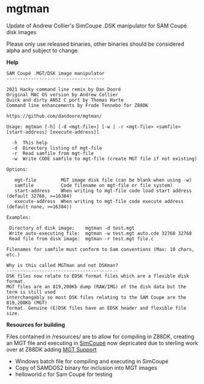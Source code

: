 # mgtman
Update of Andrew Collier's SimCoupe .DSK manipulator for SAM Coupé disk images

Please only use released binaries, other binaries should be considered alpha and subject to change.

**Help**
        
	SAM Coupé .MGT/DSK image manipulator
	------------------------------------
	
	2021 Hacky command line remix by Dan Dooré
	Original MAC OS version by Andrew Collier
	Quick and dirty ANSI C port by Thomas Harte
	Command line enhancements by Frode Tennebo for Z88DK
	
	https://github.com/dandoore/mgtman/
	
	Usage: mgtman [-h] [-d <mgt-file>] [-w | -r <mgt-file> <samfile> [start-address] [execute-address]]
	
	  -h  This help
	  -d  Directory listing of mgt-file
	  -r  Read samfile from mgt-file
	  -w  Write CODE samfile to mgt-file (create MGT file if not existing)
	
	Options:
	
	   mgt-file         MGT image disk file (can be blank when using -w)
	   samfile          Code filename on mgt-file or file system)
 	   start-address    When writing to mgt-file code load start address (default 32768, >=16384)
  	   execute-address  When writing to mgt-file code execute address (default none, >=16384))
	
	Examples:
	
  	 Directory of disk image:    mgtman -d test.mgt
  	 Write auto-executing file:  mgtman -w test.mgt auto.cde 32768 32768
  	 Read file from disk image:  mgtman -r test.mgt file.c
	
	Filenames for samfile must conform to Sam conventions (Max: 10 chars, etc.)
	
	Why is this called MGTman and not DSKman?
	-----------------------------------------
	DSK files now relate to EDSK format files which are a flexible disk format.
	MGT files are an 819,200Kb dump (RAW/IMG) of the disk data but the term is still used
	interchangably so most DSK files relating to the SAM Coupe are the 819,200Kb (MGT)
	format. Genuine (E)DSK files have an EDSK header and flexible file size.

**Resources for building**

Files contained in /resources/ are to allow for compiling in Z88DK, creating an MGT file and executing in [SimCoupé](https://github.com/simonowen/simcoupe) now depricated due to sterling work over at Z88DK adding [MGT Support](https://github.com/z88dk/z88dk/commit/fa1f1b45901e4412f190353647667192b4c2e61b)
* Windows batch file for compiling and executing in SimCoupé
* Copy of SAMDOS2 binary for inclusion into MGT images
* helloworld.c for Sam Coupé for testing
